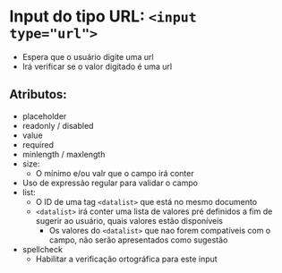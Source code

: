 # Input do tipo URL: `<input type="url">`

- Espera que o usuário digite uma url
- Irá verificar se o valor digitado é uma url

## Atributos:

- placeholder
- readonly / disabled
- value
- required
- minlength / maxlength
- size:
    * O mínimo e/ou valr que o campo irá conter
- Uso de expressão regular para validar o campo
- list:
    * O ID de uma tag `<datalist>` que está no mesmo documento
    * `<datalist>` irá conter uma lista de valores pré definidos a fim de
    sugerir ao usuário, quais valores estão disponíveis
        * Os valores do `<datalist>` que nao forem compatíveis com o campo,
        não serão apresentados como sugestão
- spellcheck
    * Habilitar a verificação ortográfica para este input
